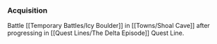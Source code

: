 ### Acquisition
Battle [[Temporary Battles/Icy Boulder]] in [[Towns/Shoal Cave]] after progressing in [[Quest Lines/The Delta Episode]] Quest Line.